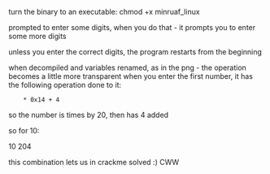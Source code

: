 turn the binary to an executable: chmod +x minruaf_linux

prompted to enter some digits,
when you do that - it prompts you to enter some more digits

unless you enter the correct digits, the program restarts from the beginning

when decompiled and variables renamed, as in the png - the operation becomes a little more transparent
when you enter the first number, it has the following operation done to it:

        * 0x14 + 4

so the number is times by 20, then has 4 added

so for 10:

10
204

this combination lets us in
crackme solved :)
CWW
